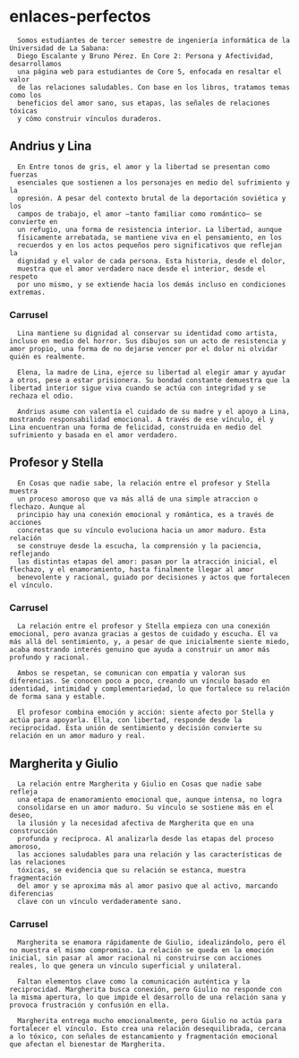 # enlaces-perfectos

      Somos estudiantes de tercer semestre de ingeniería informática de la Universidad de La Sabana: 
      Diego Escalante y Bruno Pérez. En Core 2: Persona y Afectividad, desarrollamos 
      una página web para estudiantes de Core 5, enfocada en resaltar el valor 
      de las relaciones saludables. Con base en los libros, tratamos temas como los 
      beneficios del amor sano, sus etapas, las señales de relaciones tóxicas 
      y cómo construir vínculos duraderos.


## Andrius y Lina
      En Entre tonos de gris, el amor y la libertad se presentan como fuerzas 
      esenciales que sostienen a los personajes en medio del sufrimiento y la 
      opresión. A pesar del contexto brutal de la deportación soviética y los 
      campos de trabajo, el amor —tanto familiar como romántico— se convierte en 
      un refugio, una forma de resistencia interior. La libertad, aunque 
      físicamente arrebatada, se mantiene viva en el pensamiento, en los 
      recuerdos y en los actos pequeños pero significativos que reflejan la 
      dignidad y el valor de cada persona. Esta historia, desde el dolor, 
      muestra que el amor verdadero nace desde el interior, desde el respeto
      por uno mismo, y se extiende hacia los demás incluso en condiciones extremas.

### Carrusel
      Lina mantiene su dignidad al conservar su identidad como artista, incluso en medio del horror. Sus dibujos son un acto de resistencia y amor propio, una forma de no dejarse vencer por el dolor ni olvidar quién es realmente.

      Elena, la madre de Lina, ejerce su libertad al elegir amar y ayudar a otros, pese a estar prisionera. Su bondad constante demuestra que la libertad interior sigue viva cuando se actúa con integridad y se rechaza el odio.

      Andrius asume con valentía el cuidado de su madre y el apoyo a Lina, mostrando responsabilidad emocional. A través de ese vínculo, él y Lina encuentran una forma de felicidad, construida en medio del sufrimiento y basada en el amor verdadero.

## Profesor y Stella
      En Cosas que nadie sabe, la relación entre el profesor y Stella muestra 
      un proceso amoroso que va más allá de una simple atraccion o flechazo. Aunque al 
      principio hay una conexión emocional y romántica, es a través de acciones
      concretas que su vínculo evoluciona hacia un amor maduro. Esta relación 
      se construye desde la escucha, la comprensión y la paciencia, reflejando 
      las distintas etapas del amor: pasan por la atracción inicial, el flechazo, y el enamoramiento, hasta finalmente llegar al amor 
      benevolente y racional, guiado por decisiones y actos que fortalecen el vínculo.

### Carrusel
      La relación entre el profesor y Stella empieza con una conexión emocional, pero avanza gracias a gestos de cuidado y escucha. Él va más allá del sentimiento, y, a pesar de que inicialmente siente miedo, acaba mostrando interés genuino que ayuda a construir un amor más profundo y racional.

      Ambos se respetan, se comunican con empatía y valoran sus diferencias. Se conocen poco a poco, creando un vínculo basado en identidad, intimidad y complementariedad, lo que fortalece su relación de forma sana y estable.

      El profesor combina emoción y acción: siente afecto por Stella y actúa para apoyarla. Ella, con libertad, responde desde la reciprocidad. Esta unión de sentimiento y decisión convierte su relación en un amor maduro y real.

## Margherita y Giulio
      La relación entre Margherita y Giulio en Cosas que nadie sabe refleja 
      una etapa de enamoramiento emocional que, aunque intensa, no logra 
      consolidarse en un amor maduro. Su vínculo se sostiene más en el deseo,
      la ilusión y la necesidad afectiva de Margherita que en una construcción 
      profunda y recíproca. Al analizarla desde las etapas del proceso amoroso,
      las acciones saludables para una relación y las características de las relaciones 
      tóxicas, se evidencia que su relación se estanca, muestra fragmentación 
      del amor y se aproxima más al amor pasivo que al activo, marcando diferencias 
      clave con un vínculo verdaderamente sano.

### Carrusel            
      Margherita se enamora rápidamente de Giulio, idealizándolo, pero él no muestra el mismo compromiso. La relación se queda en la emoción inicial, sin pasar al amor racional ni construirse con acciones reales, lo que genera un vínculo superficial y unilateral.

      Faltan elementos clave como la comunicación auténtica y la reciprocidad. Margherita busca conexión, pero Giulio no responde con la misma apertura, lo que impide el desarrollo de una relación sana y provoca frustración y confusión en ella.

      Margherita entrega mucho emocionalmente, pero Giulio no actúa para fortalecer el vínculo. Esto crea una relación desequilibrada, cercana a lo tóxico, con señales de estancamiento y fragmentación emocional que afectan el bienestar de Margherita.
